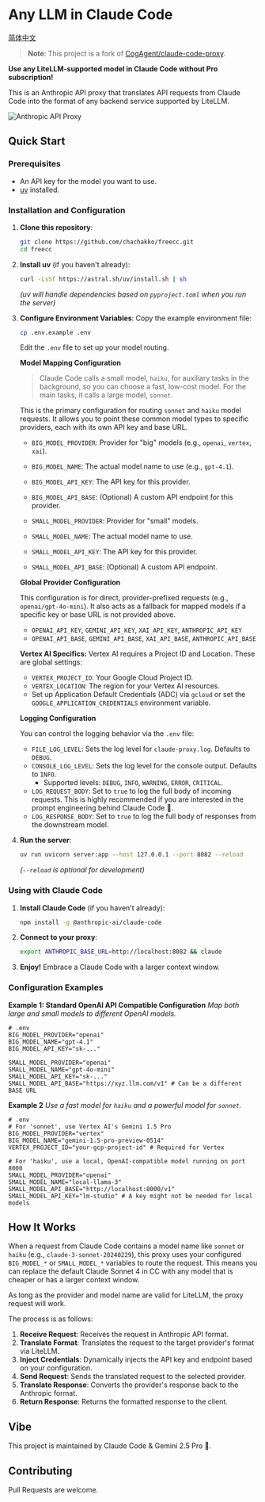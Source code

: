 # Any LLM in Claude Code

[简体中文](README_zh.md)

> **Note**: This project is a fork of [CogAgent/claude-code-proxy](https://github.com/CogAgent/claude-code-proxy).

**Use any LiteLLM-supported model in Claude Code without Pro subscription!**

This is an Anthropic API proxy that translates API requests from Claude Code into the format of any backend service supported by LiteLLM.

![Anthropic API Proxy](pic.png)

## Quick Start

### Prerequisites

- An API key for the model you want to use.
- [uv](https://github.com/astral-sh/uv) installed.

### Installation and Configuration

1.  **Clone this repository**:
    ```bash
    git clone https://github.com/chachakko/freecc.git
    cd freecc
    ```

2.  **Install uv** (if you haven't already):
    ```bash
    curl -LsSf https://astral.sh/uv/install.sh | sh
    ```
    *(uv will handle dependencies based on `pyproject.toml` when you run the server)*

3.  **Configure Environment Variables**:
    Copy the example environment file:
    ```bash
    cp .env.example .env
    ```
    Edit the `.env` file to set up your model routing.

    **Model Mapping Configuration**

    > Claude Code calls a small model, `haiku`, for auxiliary tasks in the background, so you can choose a fast, low-cost model. For the main tasks, it calls a large model, `sonnet`.

    This is the primary configuration for routing `sonnet` and `haiku` model requests. It allows you to point these common model types to specific providers, each with its own API key and base URL.

    -   `BIG_MODEL_PROVIDER`: Provider for "big" models (e.g., `openai`, `vertex`, `xai`).
    -   `BIG_MODEL_NAME`: The actual model name to use (e.g., `gpt-4.1`).
    -   `BIG_MODEL_API_KEY`: The API key for this provider.
    -   `BIG_MODEL_API_BASE`: (Optional) A custom API endpoint for this provider.

    -   `SMALL_MODEL_PROVIDER`: Provider for "small" models.
    -   `SMALL_MODEL_NAME`: The actual model name to use.
    -   `SMALL_MODEL_API_KEY`: The API key for this provider.
    -   `SMALL_MODEL_API_BASE`: (Optional) A custom API endpoint.

    **Global Provider Configuration**

    This configuration is for direct, provider-prefixed requests (e.g., `openai/gpt-4o-mini`). It also acts as a fallback for mapped models if a specific key or base URL is not provided above.

    -   `OPENAI_API_KEY`, `GEMINI_API_KEY`, `XAI_API_KEY`, `ANTHROPIC_API_KEY`
    -   `OPENAI_API_BASE`, `GEMINI_API_BASE`, `XAI_API_BASE`, `ANTHROPIC_API_BASE`

    **Vertex AI Specifics:**
    Vertex AI requires a Project ID and Location. These are global settings:
    -   `VERTEX_PROJECT_ID`: Your Google Cloud Project ID.
    -   `VERTEX_LOCATION`: The region for your Vertex AI resources.
    -   Set up Application Default Credentials (ADC) via `gcloud` or set the `GOOGLE_APPLICATION_CREDENTIALS` environment variable.

    **Logging Configuration**

    You can control the logging behavior via the `.env` file:
    -   `FILE_LOG_LEVEL`: Sets the log level for `claude-proxy.log`. Defaults to `DEBUG`.
    -   `CONSOLE_LOG_LEVEL`: Sets the log level for the console output. Defaults to `INFO`.
        -   Supported levels: `DEBUG`, `INFO`, `WARNING`, `ERROR`, `CRITICAL`.
    -   `LOG_REQUEST_BODY`: Set to `true` to log the full body of incoming requests. This is highly recommended if you are interested in the prompt engineering behind Claude Code 🤑.
    -   `LOG_RESPONSE_BODY`: Set to `true` to log the full body of responses from the downstream model.

4.  **Run the server**:
    ```bash
    uv run uvicorn server:app --host 127.0.0.1 --port 8082 --reload
    ```
    *(`--reload` is optional for development)*

### Using with Claude Code

1.  **Install Claude Code** (if you haven't already):
    ```bash
    npm install -g @anthropic-ai/claude-code
    ```

2.  **Connect to your proxy**:
    ```bash
    export ANTHROPIC_BASE_URL=http://localhost:8082 && claude
    ```

3.  **Enjoy!** Embrace a Claude Code with a larger context window.

### Configuration Examples

**Example 1: Standard OpenAI API Compatible Configuration**
*Map both large and small models to different OpenAI models.*
```dotenv
# .env
BIG_MODEL_PROVIDER="openai"
BIG_MODEL_NAME="gpt-4.1"
BIG_MODEL_API_KEY="sk-..."

SMALL_MODEL_PROVIDER="openai"
SMALL_MODEL_NAME="gpt-4o-mini"
SMALL_MODEL_API_KEY="sk-..."
SMALL_MODEL_API_BASE="https://xyz.llm.com/v1" # Can be a different BASE URL
```

**Example 2**
*Use a fast model for `haiku` and a powerful model for `sonnet`.*
```dotenv
# .env
# For 'sonnet', use Vertex AI's Gemini 1.5 Pro
BIG_MODEL_PROVIDER="vertex"
BIG_MODEL_NAME="gemini-1.5-pro-preview-0514"
VERTEX_PROJECT_ID="your-gcp-project-id" # Required for Vertex

# For 'haiku', use a local, OpenAI-compatible model running on port 8000
SMALL_MODEL_PROVIDER="openai"
SMALL_MODEL_NAME="local-llama-3"
SMALL_MODEL_API_BASE="http://localhost:8000/v1"
SMALL_MODEL_API_KEY="lm-studio" # A key might not be needed for local models
```

## How It Works

When a request from Claude Code contains a model name like `sonnet` or `haiku` (e.g., `claude-3-sonnet-20240229`), this proxy uses your configured `BIG_MODEL_*` or `SMALL_MODEL_*` variables to route the request. This means you can replace the default Claude Sonnet 4 in CC with any model that is cheaper or has a larger context window.

As long as the provider and model name are valid for LiteLLM, the proxy request will work.

The process is as follows:

1.  **Receive Request**: Receives the request in Anthropic API format.
2.  **Translate Format**: Translates the request to the target provider's format via LiteLLM.
3.  **Inject Credentials**: Dynamically injects the API key and endpoint based on your configuration.
4.  **Send Request**: Sends the translated request to the selected provider.
5.  **Translate Response**: Converts the provider's response back to the Anthropic format.
6.  **Return Response**: Returns the formatted response to the client.

## Vibe

This project is maintained by Claude Code & Gemini 2.5 Pro 🤪.

## Contributing

Pull Requests are welcome.
